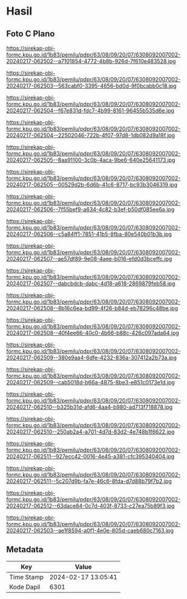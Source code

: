 # Hasil

## Foto C Plano

https://sirekap-obj-formc.kpu.go.id/1b83/pemilu/pdpr/63/08/09/20/07/6308092007002-20240217-062502--a7101854-4772-4b8b-926d-7f610e483528.jpg

https://sirekap-obj-formc.kpu.go.id/1b83/pemilu/pdpr/63/08/09/20/07/6308092007002-20240217-062503--563cabf0-3395-4656-bd0d-9f0bcabb0c18.jpg

https://sirekap-obj-formc.kpu.go.id/1b83/pemilu/pdpr/63/08/09/20/07/6308092007002-20240217-062504--f67e831d-fdc7-4b99-8161-96455b535d6e.jpg

https://sirekap-obj-formc.kpu.go.id/1b83/pemilu/pdpr/63/08/09/20/07/6308092007002-20240217-062504--22502046-722b-4f07-97d8-1db082d9a18f.jpg

https://sirekap-obj-formc.kpu.go.id/1b83/pemilu/pdpr/63/08/09/20/07/6308092007002-20240217-062505--8aa91100-3c0b-4aca-9be6-640e25641173.jpg

https://sirekap-obj-formc.kpu.go.id/1b83/pemilu/pdpr/63/08/09/20/07/6308092007002-20240217-062505--00529d2b-6d6b-41c6-8717-bc93b3046319.jpg

https://sirekap-obj-formc.kpu.go.id/1b83/pemilu/pdpr/63/08/09/20/07/6308092007002-20240217-062506--7f55bef9-a634-4c82-b3ef-b50df085ee6a.jpg

https://sirekap-obj-formc.kpu.go.id/1b83/pemilu/pdpr/63/08/09/20/07/6308092007002-20240217-062506--c5a84ff1-7851-41b5-8fba-80e540b01b3b.jpg

https://sirekap-obj-formc.kpu.go.id/1b83/pemilu/pdpr/63/08/09/20/07/6308092007002-20240217-062507--ae57df89-9e08-4aee-b016-efd0d3bceffc.jpg

https://sirekap-obj-formc.kpu.go.id/1b83/pemilu/pdpr/63/08/09/20/07/6308092007002-20240217-062507--dabcbdcb-dabc-4d18-a618-2869879feb58.jpg

https://sirekap-obj-formc.kpu.go.id/1b83/pemilu/pdpr/63/08/09/20/07/6308092007002-20240217-062508--8b16c6ea-bd99-4f26-b84d-eb78296c48be.jpg

https://sirekap-obj-formc.kpu.go.id/1b83/pemilu/pdpr/63/08/09/20/07/6308092007002-20240217-062508--40f4ee66-40c0-4b66-b88c-426c097ada64.jpg

https://sirekap-obj-formc.kpu.go.id/1b83/pemilu/pdpr/63/08/09/20/07/6308092007002-20240217-062509--380e9aa4-6dfe-4232-836a-307412a2b73a.jpg

https://sirekap-obj-formc.kpu.go.id/1b83/pemilu/pdpr/63/08/09/20/07/6308092007002-20240217-062509--cab5018d-b66a-4875-8be3-e851c0173e1d.jpg

https://sirekap-obj-formc.kpu.go.id/1b83/pemilu/pdpr/63/08/09/20/07/6308092007002-20240217-062510--b325b31d-afd6-4aa4-b980-ad713f718878.jpg

https://sirekap-obj-formc.kpu.go.id/1b83/pemilu/pdpr/63/08/09/20/07/6308092007002-20240217-062510--250ab2a4-a701-4d7d-83d2-4e748b1f6622.jpg

https://sirekap-obj-formc.kpu.go.id/1b83/pemilu/pdpr/63/08/09/20/07/6308092007002-20240217-062511--927ecc42-0016-4e45-a381-cfc395340404.jpg

https://sirekap-obj-formc.kpu.go.id/1b83/pemilu/pdpr/63/08/09/20/07/6308092007002-20240217-062511--5c207d9b-fa7e-46c6-8fda-d7d88b79f7b2.jpg

https://sirekap-obj-formc.kpu.go.id/1b83/pemilu/pdpr/63/08/09/20/07/6308092007002-20240217-062512--63dace84-0c7d-403f-8733-c27ea75b89f3.jpg

https://sirekap-obj-formc.kpu.go.id/1b83/pemilu/pdpr/63/08/09/20/07/6308092007002-20240217-062503--ae1f8594-a0f1-4e0e-805d-caeb680c7163.jpg


## Metadata

| Key        | Value               |
| ---------- | ------------------- |
| Time Stamp | 2024-02-17 13:05:41 |
| Kode Dapil | 6301                |



